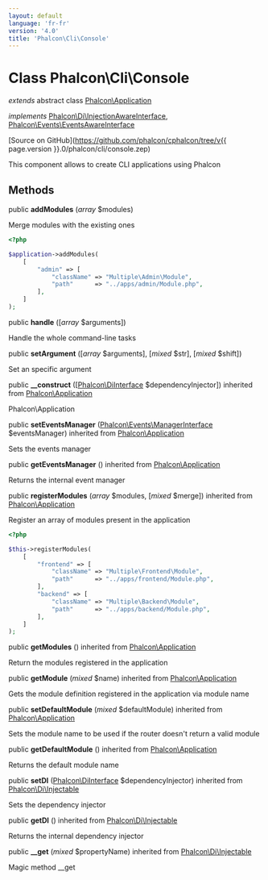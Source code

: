 ```yaml
---
layout: default
language: 'fr-fr'
version: '4.0'
title: 'Phalcon\Cli\Console'
---
```


# Class **Phalcon\Cli\Console**

*extends* abstract class [Phalcon\Application](Phalcon_Application)

*implements* [Phalcon\Di\InjectionAwareInterface](Phalcon_Di_InjectionAwareInterface), [Phalcon\Events\EventsAwareInterface](Phalcon_Events_EventsAwareInterface)

[Source on GitHub](https://github.com/phalcon/cphalcon/tree/v{{ page.version }}.0/phalcon/cli/console.zep)

This component allows to create CLI applications using Phalcon

## Methods

public **addModules** (*array* $modules)

Merge modules with the existing ones

```php
<?php

$application->addModules(
    [
        "admin" => [
            "className" => "Multiple\Admin\Module",
            "path"      => "../apps/admin/Module.php",
        ],
    ]
);

```

public **handle** ([*array* $arguments])

Handle the whole command-line tasks

public **setArgument** ([*array* $arguments], [*mixed* $str], [*mixed* $shift])

Set an specific argument

public **__construct** ([[Phalcon\DiInterface](Phalcon_DiInterface) $dependencyInjector]) inherited from [Phalcon\Application](Phalcon_Application)

Phalcon\Application

public **setEventsManager** ([Phalcon\Events\ManagerInterface](Phalcon_Events_ManagerInterface) $eventsManager) inherited from [Phalcon\Application](Phalcon_Application)

Sets the events manager

public **getEventsManager** () inherited from [Phalcon\Application](Phalcon_Application)

Returns the internal event manager

public **registerModules** (*array* $modules, [*mixed* $merge]) inherited from [Phalcon\Application](Phalcon_Application)

Register an array of modules present in the application

```php
<?php

$this->registerModules(
    [
        "frontend" => [
            "className" => "Multiple\Frontend\Module",
            "path"      => "../apps/frontend/Module.php",
        ],
        "backend" => [
            "className" => "Multiple\Backend\Module",
            "path"      => "../apps/backend/Module.php",
        ],
    ]
);

```

public **getModules** () inherited from [Phalcon\Application](Phalcon_Application)

Return the modules registered in the application

public **getModule** (*mixed* $name) inherited from [Phalcon\Application](Phalcon_Application)

Gets the module definition registered in the application via module name

public **setDefaultModule** (*mixed* $defaultModule) inherited from [Phalcon\Application](Phalcon_Application)

Sets the module name to be used if the router doesn't return a valid module

public **getDefaultModule** () inherited from [Phalcon\Application](Phalcon_Application)

Returns the default module name

public **setDI** ([Phalcon\DiInterface](Phalcon_DiInterface) $dependencyInjector) inherited from [Phalcon\Di\Injectable](Phalcon_Di_Injectable)

Sets the dependency injector

public **getDI** () inherited from [Phalcon\Di\Injectable](Phalcon_Di_Injectable)

Returns the internal dependency injector

public **__get** (*mixed* $propertyName) inherited from [Phalcon\Di\Injectable](Phalcon_Di_Injectable)

Magic method __get